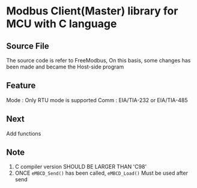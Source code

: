 # Modbus Client(Master) library for MCU with C language 

## Source File

The source code is refer to FreeModbus, On this basis, some changes has been made and became the Host-side program 

## Feature

Mode : Only RTU mode is supported 
Comm : EIA/TIA-232 or EIA/TIA-485

## Next

Add functions

## Note

1. C compiler version SHOULD BE LARGER THAN 'C98'
2. ONCE `eMBCD_Send()` has been called, `eMBCD_Load()` Must be used after send 

